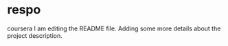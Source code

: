 # respo
coursera
I am editing the README file. Adding some more details about the project description.
